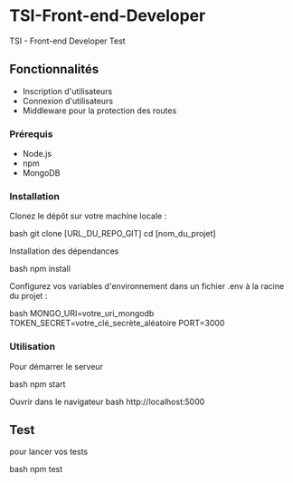 # TSI-Front-end-Developer
TSI - Front-end Developer Test

## Fonctionnalités

- Inscription d'utilisateurs
- Connexion d'utilisateurs
- Middleware pour la protection des routes

### Prérequis

- Node.js
- npm
- MongoDB

### Installation

Clonez le dépôt sur votre machine locale :

bash
git clone [URL_DU_REPO_GIT]
cd [nom_du_projet]


Installation des dépendances

bash
npm install


Configurez vos variables d'environnement dans un fichier .env à la racine du projet :

bash
MONGO_URI=votre_uri_mongodb
TOKEN_SECRET=votre_clé_secrète_aléatoire
PORT=3000


### Utilisation

Pour démarrer le serveur 

bash
npm start


Ouvrir dans le navigateur
bash
http://localhost:5000


## Test

pour lancer vos tests

bash
npm test
